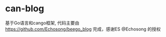 # can-blog 

基于Go语言和cango框架, 代码主要由 https://github.com/Echosong/beego_blog 完成，感谢ES @Echosong 的授权
    